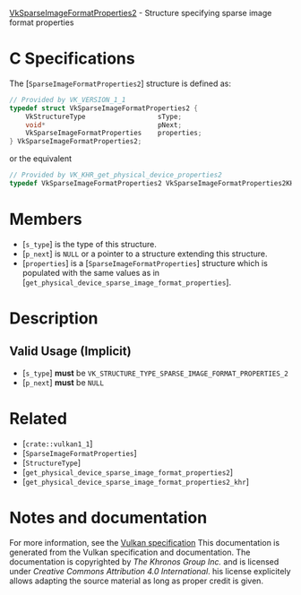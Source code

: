 [VkSparseImageFormatProperties2](https://www.khronos.org/registry/vulkan/specs/1.3-extensions/man/html/VkSparseImageFormatProperties2.html) - Structure specifying sparse image format properties

# C Specifications
The [`SparseImageFormatProperties2`] structure is defined as:
```c
// Provided by VK_VERSION_1_1
typedef struct VkSparseImageFormatProperties2 {
    VkStructureType                  sType;
    void*                            pNext;
    VkSparseImageFormatProperties    properties;
} VkSparseImageFormatProperties2;
```
or the equivalent
```c
// Provided by VK_KHR_get_physical_device_properties2
typedef VkSparseImageFormatProperties2 VkSparseImageFormatProperties2KHR;
```

# Members
- [`s_type`] is the type of this structure.
- [`p_next`] is `NULL` or a pointer to a structure extending this structure.
- [`properties`] is a [`SparseImageFormatProperties`] structure which is populated with the same values as in [`get_physical_device_sparse_image_format_properties`].

# Description
## Valid Usage (Implicit)
-  [`s_type`] **must**  be `VK_STRUCTURE_TYPE_SPARSE_IMAGE_FORMAT_PROPERTIES_2`
-  [`p_next`] **must**  be `NULL`

# Related
- [`crate::vulkan1_1`]
- [`SparseImageFormatProperties`]
- [`StructureType`]
- [`get_physical_device_sparse_image_format_properties2`]
- [`get_physical_device_sparse_image_format_properties2_khr`]

# Notes and documentation
For more information, see the [Vulkan specification](https://www.khronos.org/registry/vulkan/specs/1.3-extensions/html/vkspec.html)
This documentation is generated from the Vulkan specification and documentation.
The documentation is copyrighted by *The Khronos Group Inc.* and is licensed under *Creative Commons Attribution 4.0 International*.
his license explicitely allows adapting the source material as long as proper credit is given.
        